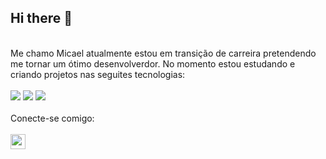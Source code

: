 ## Hi there 👋
<br>
Me chamo Micael atualmente estou em transição de carreira pretendendo me tornar um ótimo desenvolverdor. No momento estou estudando e criando projetos nas seguites tecnologias:
<br>
<br>
<img src="https://img.shields.io/badge/HTML-239120?style=for-the-badge&logo=html5&logoColor=white">
<img src="https://img.shields.io/badge/CSS-239120?&style=for-the-badge&logo=css3&logoColor=white">
<img src="https://img.shields.io/badge/JavaScript-F7DF1E?style=for-the-badge&logo=javascript&logoColor=black">
<br>
<br>
Conecte-se comigo:
<br>
<br>
<img width="24" height="24" src="https://img.icons8.com/material-outlined/24/new-post.png" alt="new-post"/>

